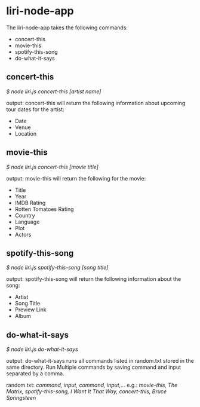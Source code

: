 # liri-node-app

The liri-node-app takes the following commands:
* concert-this
* movie-this
* spotify-this-song
* do-what-it-says

## concert-this

*$ node liri.js concert-this [artist name]*

output: concert-this will return the following information about upcoming tour dates for the artist:
* Date
* Venue
* Location

## movie-this

*$ node liri.js concert-this [movie title]*

output: movie-this will return the following for the movie:
* Title
* Year
* IMDB Rating
* Rotten Tomatoes Rating
* Country
* Language
* Plot
* Actors

## spotify-this-song

*$ node liri.js spotify-this-song [song title]*

output: spotify-this-song will return the following information about the song:
* Artist
* Song Title
* Preview Link
* Album

## do-what-it-says

*$ node liri.js do-what-it-says*

output: do-what-it-says runs all commands listed in random.txt stored in the same directory. Run Multiple commands by saving command and input separated by a comma.

random.txt: *command, input, command, input,...*
e.g.: *movie-this, The Matrix, spotify-this-song, I Want It That Way, concert-this, Bruce Springsteen*